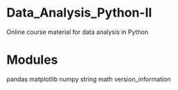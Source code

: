 # Data_Analysis_Python-II

Online course material for data analysis in Python

# Modules

pandas
matplotlib
numpy 
string
math
version_information

